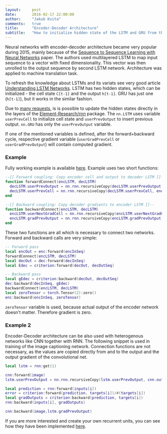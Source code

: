 ```yaml
---
layout:     post
date:       2016-02-17 22:00:00
author:     "Jakub Kvita"
comments:   true
title:      "Encoder-Decoder Architecture"
subtitle:   "How to initialize hidden state of the LSTM and GRU from the rnn package"
---
```


Neural networks with encoder-decoder architecture became very popular during 2015, mainly because of the [Sequence to Sequence Learning with Neural Networks](http://arxiv.org/abs/1409.3215) paper. The authors used multilayered LSTM to map input sequence to a vector with fixed dimensionality. This vector was then unrolled to the output sequence by second LSTM network. Architecture was applied to machine translation task.

To refresh the knowledge about LSTMs and its variats see very good article [Understanding LSTM Networks](http://colah.github.io/posts/2015-08-Understanding-LSTMs/). LSTM has two hidden states, which can be initialized - the cell state `C[t-1]` and the output `h[t-1]`. GRU has just one (`h[t-1]`), but it works in the similar fashion.

Due to [many requests](https://github.com/Element-Research/rnn/issues/16), is is possible to update the hidden states directly in the layers of the [Element-Research/rnn](https://github.com/Element-Research/rnn) package. The `nn.LSTM` uses variable `userPrevCell` to initialize cell state and `userPrevOutput` to insert previous output. `nn.GRU` has only the `userPrevOutput` variable.

If one of the mentioned variables is defined, after the forward+backward cycle, respective gradient variable (`userGradPrevCell` or `userGradPrevOutput`) will contain computed gradient.

### Example

Fully working example is available [here](https://github.com/Element-Research/rnn/blob/master/examples/encoder-decoder-coupling.lua). Example uses two short functions:

~~~ lua
--[[ Forward coupling: Copy encoder cell and output to decoder LSTM ]]--
function forwardConnect(encLSTM, decLSTM)
  decLSTM.userPrevOutput = nn.rnn.recursiveCopy(decLSTM.userPrevOutput, encLSTM.outputs[opt.inputSeqLen])
  decLSTM.userPrevCell = nn.rnn.recursiveCopy(decLSTM.userPrevCell, encLSTM.cells[opt.inputSeqLen])
end

--[[ Backward coupling: Copy decoder gradients to encoder LSTM ]]--
function backwardConnect(encLSTM, decLSTM)
  encLSTM.userNextGradCell = nn.rnn.recursiveCopy(encLSTM.userNextGradCell, decLSTM.userGradPrevCell)
  encLSTM.gradPrevOutput = nn.rnn.recursiveCopy(encLSTM.gradPrevOutput, decLSTM.userGradPrevOutput)
end
~~~

These two functions are all which is necessary to connect two networks. Forward and backward calls are very simple:

~~~ lua
-- Forward pass
local encOut = enc:forward(encInSeq)
forwardConnect(encLSTM, decLSTM)
local decOut = dec:forward(decInSeq)
local Edec = criterion:forward(decOut, decOutSeq)

-- Backward pass
local gEdec = criterion:backward(decOut, decOutSeq)
dec:backward(decInSeq, gEdec)
backwardConnect(encLSTM, decLSTM)
local zeroTensor = torch.Tensor(2):zero()
enc:backward(encInSeq, zeroTensor)
~~~

`zeroTensor` variable is used, because actual output of the encoder network doesn't matter. Therefore gradient is zero.

### Example 2

Encoder-Decoder architecture can be also used with heterogenous networks like CNN together with RNN. The following snippet is used in training of the image captioning network. Connection functions are not necessary, as the values are copied directly from and to the output and the output gradient of the convolutional net.

~~~ lua
local lstm = rnn:get(1)

cnn:forward(image)
lstm.userPrevOutput = nn.rnn.recursiveCopy(lstm.userPrevOutput, cnn.output)

local prediction = rnn:forward(inputs[i])
error = criterion:forward(prediction, targets[i])/#(targets[i])
local gradOutputs = criterion:backward(prediction, targets[i])
rnn:backward(inputs[i], gradOutputs)

cnn:backward(image,lstm.gradPrevOutput)
~~~

If you are more interested and create your own recurrent units, you can see how they have been implemented [here](https://github.com/Element-Research/rnn/blob/master/LSTM.lua#L143).
